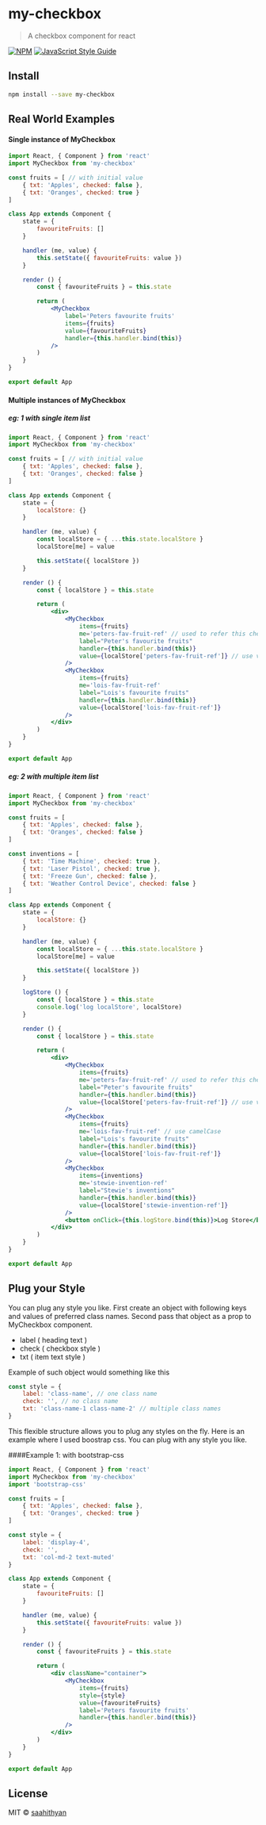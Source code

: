 # my-checkbox

> A checkbox component for react

[![NPM](https://img.shields.io/npm/v/my-checkbox.svg)](https://www.npmjs.com/package/my-checkbox) [![JavaScript Style Guide](https://img.shields.io/badge/code_style-standard-brightgreen.svg)](https://standardjs.com)

## Install

```bash
npm install --save my-checkbox
```

## Real World Examples

#### Single instance of MyCheckbox

```jsx
import React, { Component } from 'react'
import MyCheckbox from 'my-checkbox'

const fruits = [ // with initial value
    { txt: 'Apples', checked: false },
    { txt: 'Oranges', checked: true }
]

class App extends Component {
    state = {
        favouriteFruits: []
    }

    handler (me, value) {
        this.setState({ favouriteFruits: value })
    }

    render () {
        const { favouriteFruits } = this.state

        return (
            <MyCheckbox
                label='Peters favourite fruits'
                items={fruits}
                value={favouriteFruits}
                handler={this.handler.bind(this)}
            />
        )
    }
}

export default App
```

#### Multiple instances of MyCheckbox
##### eg: 1 with single item list
```jsx
import React, { Component } from 'react'
import MyCheckbox from 'my-checkbox'

const fruits = [ // with initial value
    { txt: 'Apples', checked: false },
    { txt: 'Oranges', checked: false }
]

class App extends Component {
    state = {
        localStore: {}
    }

    handler (me, value) {
        const localStore = { ...this.state.localStore }
        localStore[me] = value

        this.setState({ localStore })
    }

    render () {
        const { localStore } = this.state

        return (
            <div>
                <MyCheckbox
                    items={fruits}
                    me='peters-fav-fruit-ref' // used to refer this checkbox
                    label="Peter's favourite fruits"
                    handler={this.handler.bind(this)}
                    value={localStore['peters-fav-fruit-ref']} // use value of me
                />
                <MyCheckbox
                    items={fruits}
                    me='lois-fav-fruit-ref'
                    label="Lois's favourite fruits"
                    handler={this.handler.bind(this)}
                    value={localStore['lois-fav-fruit-ref']}
                />
            </div>
        )
    }
}

export default App
```

##### eg: 2 with multiple item list

```jsx
import React, { Component } from 'react'
import MyCheckbox from 'my-checkbox'

const fruits = [
    { txt: 'Apples', checked: false },
    { txt: 'Oranges', checked: false }
]

const inventions = [
    { txt: 'Time Machine', checked: true },
    { txt: 'Laser Pistol', checked: true },
    { txt: 'Freeze Gun', checked: false },
    { txt: 'Weather Control Device', checked: false }
]

class App extends Component {
    state = {
        localStore: {}
    }

    handler (me, value) {
        const localStore = { ...this.state.localStore }
        localStore[me] = value

        this.setState({ localStore })
    }

    logStore () {
        const { localStore } = this.state
        console.log('log localStore', localStore)
    }

    render () {
        const { localStore } = this.state

        return (
            <div>
                <MyCheckbox
                    items={fruits}
                    me='peters-fav-fruit-ref' // used to refer this checkbox
                    label="Peter's favourite fruits"
                    handler={this.handler.bind(this)}
                    value={localStore['peters-fav-fruit-ref']} // use value of me
                />
                <MyCheckbox
                    items={fruits}
                    me='lois-fav-fruit-ref' // use camelCase
                    label="Lois's favourite fruits"
                    handler={this.handler.bind(this)}
                    value={localStore['lois-fav-fruit-ref']}
                />
                <MyCheckbox
                    items={inventions}
                    me='stewie-invention-ref'
                    label="Stewie's inventions"
                    handler={this.handler.bind(this)}
                    value={localStore['stewie-invention-ref']}
                />
                <button onClick={this.logStore.bind(this)}>Log Store</button>
            </div>
        )
    }
}

export default App
```


## Plug your Style
You can plug any style you like. First create an object with following
keys and values of preferred class names. Second pass that object as a prop to MyCheckbox
component.

- label ( heading text )
- check ( checkbox style )
- txt ( item text style )

Example of such object would something like this

```jsx
const style = {
    label: 'class-name', // one class name
    check: '', // no class name
    txt: 'class-name-1 class-name-2' // multiple class names
}
```

This flexible structure allows you to plug any styles on the fly. Here is an
example where I used boostrap css. You can plug with any style you like.

####Example 1: with bootstrap-css
```jsx
import React, { Component } from 'react'
import MyCheckbox from 'my-checkbox'
import 'bootstrap-css'

const fruits = [
    { txt: 'Apples', checked: false },
    { txt: 'Oranges', checked: true }
]

const style = {
    label: 'display-4',
    check: '',
    txt: 'col-md-2 text-muted'
}

class App extends Component {
    state = {
        favouriteFruits: []
    }

    handler (me, value) {
        this.setState({ favouriteFruits: value })
    }

    render () {
        const { favouriteFruits } = this.state

        return (
            <div className="container">
                <MyCheckbox
                    items={fruits}
                    style={style}
                    value={favouriteFruits}
                    label='Peters favourite fruits'
                    handler={this.handler.bind(this)}
                />
            </div>
        )
    }
}

export default App
```

## License

MIT © [saahithyan](https://github.com/saahithyan)
